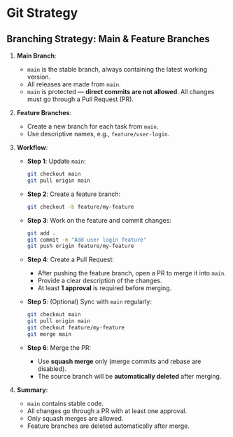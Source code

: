 # Git Strategy

## Branching Strategy: Main & Feature Branches

1. **Main Branch**:

   - `main` is the stable branch, always containing the latest working version.
   - All releases are made from `main`.
   - `main` is protected — **direct commits are not allowed**. All changes must go through a Pull Request (PR).

2. **Feature Branches**:

   - Create a new branch for each task from `main`.
   - Use descriptive names, e.g., `feature/user-login`.

3. **Workflow**:

   - **Step 1**: Update `main`:

     ```bash
     git checkout main
     git pull origin main
     ```

   - **Step 2**: Create a feature branch:

     ```bash
     git checkout -b feature/my-feature
     ```

   - **Step 3**: Work on the feature and commit changes:

     ```bash
     git add .
     git commit -m "Add user login feature"
     git push origin feature/my-feature
     ```

   - **Step 4**: Create a Pull Request:

     - After pushing the feature branch, open a PR to merge it into `main`.
     - Provide a clear description of the changes.
     - At least **1 approval** is required before merging.

   - **Step 5**: (Optional) Sync with `main` regularly:

     ```bash
     git checkout main
     git pull origin main
     git checkout feature/my-feature
     git merge main
     ```

   - **Step 6**: Merge the PR:
     - Use **squash merge** only (merge commits and rebase are disabled).
     - The source branch will be **automatically deleted** after merging.

4. **Summary**:
   - `main` contains stable code.
   - All changes go through a PR with at least one approval.
   - Only squash merges are allowed.
   - Feature branches are deleted automatically after merge.
